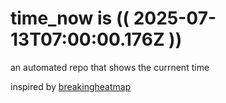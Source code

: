 # time_now is (( 2025-07-13T07:00:00.176Z ))

an automated repo that shows the currnent time

inspired by [breakingheatmap](https://github.com/breakingheatmap/breakingheatmap)
